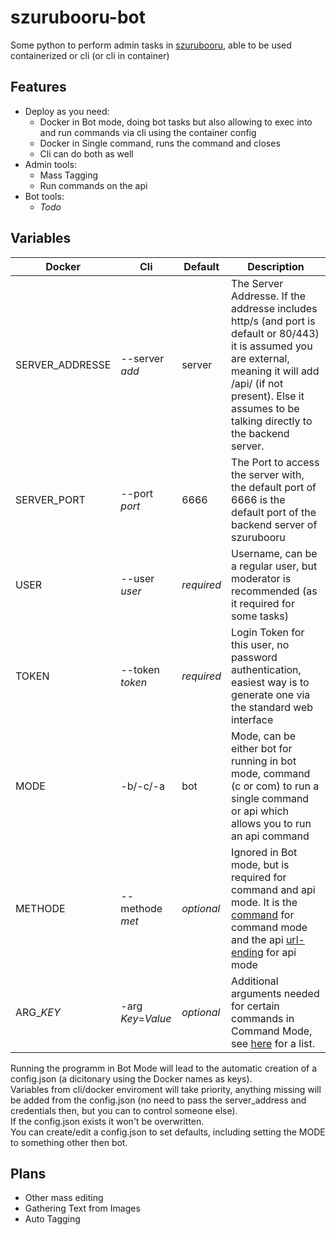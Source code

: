 # szurubooru-bot
Some python to perform admin tasks in [szurubooru](https://github.com/rr-/szurubooru), able to be used containerized or cli (or cli in container)  

## Features
+ Deploy as you need:
  + Docker in Bot mode, doing bot tasks but also allowing to exec into and run commands via cli using the container config
  + Docker in Single command, runs the command and closes
  + Cli can do both as well
+ Admin tools:
  + Mass Tagging
  + Run commands on the api
+ Bot tools:
  + *Todo*

## Variables

| Docker          | Cli           | Default    | Description                                                                                                                                                                                               |
| ----------------|-------------|----------| ---------------------------------------------------------------------------------------------------------------------------------------------------------------------------------------------------------|
| SERVER_ADDRESSE | --server *add*   | server     | The Server Addresse. If the addresse includes http/s (and port is default or 80/443) it is assumed you are external, meaning it will add /api/ (if not present). Else it assumes to be talking directly to the backend server. |
| SERVER_PORT     | --port *port*    | 6666       | The Port to access the server with, the default port of 6666 is the default port of the backend server of szurubooru                                                                                                                                                          |
| USER            | --user *user*    | *required* | Username, can be a regular user, but moderator is recommended (as it required for some tasks)                                                                                                                                            |
| TOKEN           | --token *token*  | *required* | Login Token for this user, no password authentication, easiest way is to generate one via the standard web interface                                                                                      |
| MODE            | -b/-c/-a         | bot        | Mode, can be either bot for running in bot mode, command (c or com) to run a single command or api which allows you to run an api command                                                                      |
| METHODE         |  --methode *met* | *optional* | Ignored in Bot mode, but is required for command and api mode. It is the [command](doc/API.md) for command mode and the api [url-ending](https://github.com/rr-/szurubooru/blob/master/doc/API.md) for api mode                                                                        |
| ARG_*KEY*         |  -arg *Key*=*Value* | *optional* | Additional arguments needed for certain commands in Command Mode, see [here](doc/API.md) for a list.                                                                        |


Running the programm in Bot Mode will lead to the automatic creation of a config.json (a dicitonary using the Docker names as keys).  
Variables from cli/docker enviroment will take priority, anything missing will be added from the config.json (no need to pass the server_address and credentials then, but you can to control someone else).  
If the config.json exists it won't be overwritten.  
You can create/edit a config.json to set defaults, including setting the MODE to something other then bot.  

## Plans
+ Other mass editing
+ Gathering Text from Images
+ Auto Tagging
